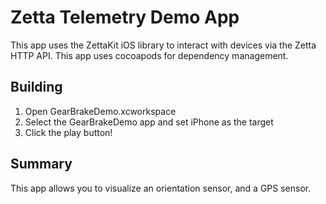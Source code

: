 # Zetta Telemetry Demo App

This app uses the ZettaKit iOS library to interact with devices via the Zetta HTTP API. This app uses cocoapods for dependency management.

## Building

1. Open GearBrakeDemo.xcworkspace
2. Select the GearBrakeDemo app and set iPhone as the target
3. Click the play button!

## Summary

This app allows you to visualize an orientation sensor, and a GPS sensor.
